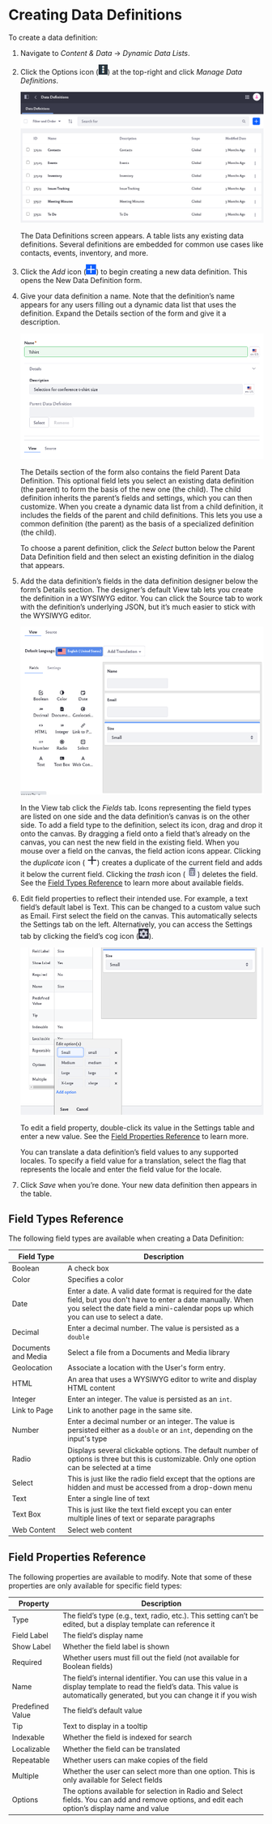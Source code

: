 # Creating Data Definitions

To create a data definition:

1. Navigate to *Content & Data* &rarr; *Dynamic Data Lists*. 

1. Click the Options icon (![Options](../../../images/icon-options.png)) at the top-right and click *Manage Data Definitions*.

    ![The list of existing data definitions are displayed.](./creating-data-definitions/images/01.png)

    The Data Definitions screen appears. A table lists any existing data definitions. Several definitions are embedded for common use cases like contacts, events, inventory, and more.

1. Click the *Add* icon (![Add](../../../images/icon-add.png)) to begin creating a new data definition. This opens the New Data Definition form. 

1. Give your data definition a name. Note that the definition’s name appears for any users filling out a dynamic data list that uses the definition. Expand the Details section of the form and give it a description.

    ![Input a name for your data definition.](./creating-data-definitions/images/02.png)

    The Details section of the form also contains the field Parent Data Definition. This optional field lets you select an existing data definition (the parent) to form the basis of the new one (the child). The child definition inherits the parent’s fields and settings, which you can then customize. When you create a dynamic data list from a child definition, it includes the fields of the parent and child definitions. This lets you use a common definition (the parent) as the basis of a specialized definition (the child). 

    To choose a parent definition, click the *Select* button below the Parent Data Definition field and then select an existing definition in the dialog that appears.

1. Add the data definition’s fields in the data definition designer below the form’s Details section. The designer’s default View tab lets you create the definition in a WYSIWYG editor. You can click the Source tab to work with the definition’s underlying JSON, but it’s much easier to stick with the WYSIWYG editor.

    ![Choose the fields to associate with your data definition.](./creating-data-definitions/images/03.png)

    In the View tab click the *Fields* tab. Icons representing the field types are listed on one side and the data definition’s canvas is on the other side. To add a field type to the definition, select its icon, drag and drop it onto the canvas. By dragging a field onto a field that’s already on the canvas, you can nest the new field in the existing field. When you mouse over a field on the canvas, the field action icons appear. Clicking the *duplicate* icon (
    ![Duplicate](../../../images/icon-duplicate.png)) creates a duplicate of the current field and adds it below the current field. Clicking the *trash* icon (
    ![Trash](../../../images/icon-trash.png)) deletes the field. See the [Field Types Reference](#field-types-reference) to learn more about available fields.

1. Edit field properties to reflect their intended use. For example, a text field’s default label is Text. This can be changed to a custom value such as Email. First select the field on the canvas. This automatically selects the Settings tab on the left. Alternatively, you can access the Settings tab by clicking the field’s cog icon (![Cog](../../../images/icon-cog.png)). 

    ![Double-click a field label to change the default value.](./creating-data-definitions/images/04.png)

    To edit a field property, double-click its value in the Settings table and enter a new value. See the [Field Properties Reference](#field-properties-reference) to learn more.

    You can translate a data definition’s field values to any supported locales. To specify a field value for a translation, select the flag that represents the locale and enter the field value for the locale.

1. Click *Save* when you’re done. Your new data definition then appears in the table.

## Field Types Reference

The following field types are available when creating a Data Definition:

| Field Type | Description |
| --- | --- |
| Boolean | A check box |
| Color | Specifies a color |
| Date | Enter a date. A valid date format is required for the date field, but you don't have to enter a date manually. When you select the date field a mini-calendar pops up which you can use to select a date. |
| Decimal | Enter a decimal number. The value is persisted as a `double` |
| Documents and Media | Select a file from a Documents and Media library |
| Geolocation | Associate a location with the User's form entry. |
| HTML | An area that uses a WYSIWYG editor to write and display HTML content |
| Integer | Enter an integer. The value is persisted as an `int`. |
| Link to Page | Link to another page in the same site. |
| Number | Enter a decimal number or an integer. The value is persisted either as a `double` or an `int`, depending on the input's type |
| Radio | Displays several clickable options. The default number of options is three but this is customizable. Only one option can be selected at a time |
| Select | This is just like the radio field except that the options are hidden and must be accessed from a drop-down menu |
| Text | Enter a single line of text |
| Text Box | This is just like the text field except you can enter multiple lines of text or separate paragraphs |
| Web Content | Select web content |

## Field Properties Reference

 The following properties are available to modify. Note that some of these properties are only available for specific field types:

| Property | Description |
| --- | --- |
| Type | The field’s type (e.g., text, radio, etc.). This setting can’t be edited, but a display template can reference it |
| Field Label | The field’s display name |
| Show Label | Whether the field label is shown |
| Required | Whether users must fill out the field (not available for Boolean fields) |
| Name | The field’s internal identifier. You can use this value in a display template to read the field’s data. This value is automatically generated, but you can change it if you wish |
| Predefined Value | The field’s default value |
| Tip | Text to display in a tooltip |
| Indexable | Whether the field is indexed for search |
| Localizable | Whether the field can be translated |
| Repeatable | Whether users can make copies of the field |
| Multiple | Whether the user can select more than one option. This is only available for Select fields |
| Options | The options available for selection in Radio and Select fields. You can add and remove options, and edit each option’s display name and value |
